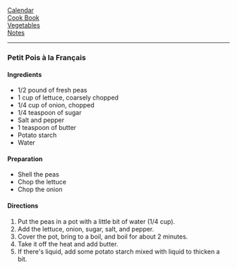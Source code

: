 [Calendar](https://github.com/vmsmith/EDT/blob/master/calendar.md)     
[Cook Book](https://github.com/vmsmith/CookBook/blob/master/README.md)        
[Vegetables](https://github.com/vmsmith/CookBook/blob/master/vegetables.md)        
[Notes](https://github.com/vmsmith/CookBook/blob/master/notes.md)    

-----   

### Petit Pois à la Français   

#### Ingredients   
* 1/2 pound of fresh peas
* 1 cup of lettuce, coarsely chopped   
* 1/4 cup of onion, chopped
* 1/4 teaspoon of sugar
* Salt and pepper
* 1 teaspoon of butter   
* Potato starch
* Water     

#### Preparation    
* Shell the peas
* Chop the lettuce
* Chop the onion   

#### Directions   
1. Put the peas in a pot with a little bit of water (1/4 cup).
2. Add the lettuce, onion, sugar, salt, and pepper.
3. Cover the pot, bring to a boil, and boil for about 2 minutes.
4. Take it off the heat and add butter.
5. If there's liquid, add some potato starch mixed with liquid to thicken a bit.  
